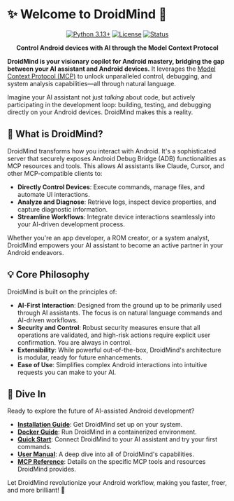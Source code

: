 # ✨ Welcome to DroidMind 🤖

<div align="center">

[![Python 3.13+](https://img.shields.io/badge/python-3.13+-9D00FF.svg?style=for-the-badge&logo=python&logoColor=white)](https://www.python.org/downloads/)
[![License](https://img.shields.io/badge/license-Apache_2.0-FF00FF.svg?style=for-the-badge)](license.md)
[![Status](https://img.shields.io/badge/status-active_development-39FF14.svg?style=for-the-badge)](plan.md)

**Control Android devices with AI through the Model Context Protocol**

</div>

**DroidMind is your visionary copilot for Android mastery, bridging the gap between your AI assistant and Android devices.** It leverages the [Model Context Protocol (MCP)](https://modelcontextprotocol.io/) to unlock unparalleled control, debugging, and system analysis capabilities—all through natural language.

Imagine your AI assistant not just _talking_ about code, but actively participating in the development loop: building, testing, and debugging directly on your Android devices. DroidMind makes this a reality.

## 🌌 What is DroidMind?

DroidMind transforms how you interact with Android. It's a sophisticated server that securely exposes Android Debug Bridge (ADB) functionalities as MCP resources and tools. This allows AI assistants like Claude, Cursor, and other MCP-compatible clients to:

- **Directly Control Devices**: Execute commands, manage files, and automate UI interactions.
- **Analyze and Diagnose**: Retrieve logs, inspect device properties, and capture diagnostic information.
- **Streamline Workflows**: Integrate device interactions seamlessly into your AI-driven development process.

Whether you're an app developer, a ROM creator, or a system analyst, DroidMind empowers your AI assistant to become an active partner in your Android endeavors.

## 💡 Core Philosophy

DroidMind is built on the principles of:

- **AI-First Interaction**: Designed from the ground up to be primarily used through AI assistants. The focus is on natural language commands and AI-driven workflows.
- **Security and Control**: Robust security measures ensure that all operations are validated, and high-risk actions require explicit user confirmation. You are always in control.
- **Extensibility**: While powerful out-of-the-box, DroidMind's architecture is modular, ready for future enhancements.
- **Ease of Use**: Simplifies complex Android interactions into intuitive requests you can make to your AI.

## 🚀 Dive In

Ready to explore the future of AI-assisted Android development?

- **[Installation Guide](installation.md)**: Get DroidMind set up on your system.
- **[Docker Guide](docker.md)**: Run DroidMind in a containerized environment.
- **[Quick Start](quickstart.md)**: Connect DroidMind to your AI assistant and try your first commands.
- **[User Manual](user_manual/index.md)**: A deep dive into all of DroidMind's capabilities.
- **[MCP Reference](mcp-reference.md)**: Details on the specific MCP tools and resources DroidMind provides.

Let DroidMind revolutionize your Android workflow, making you faster, freer, and more brilliant! 🌠
